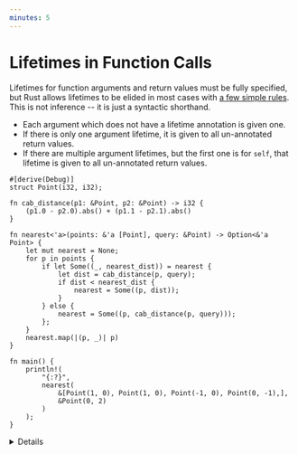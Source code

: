 ```yaml
---
minutes: 5
---
```


# Lifetimes in Function Calls

Lifetimes for function arguments and return values must be fully specified, but
Rust allows lifetimes to be elided in most cases with
[a few simple rules](https://doc.rust-lang.org/nomicon/lifetime-elision.html).
This is not inference -- it is just a syntactic shorthand.

- Each argument which does not have a lifetime annotation is given one.
- If there is only one argument lifetime, it is given to all un-annotated return
  values.
- If there are multiple argument lifetimes, but the first one is for `self`,
  that lifetime is given to all un-annotated return values.

<!-- mdbook-xgettext: skip -->

```rust,editable
#[derive(Debug)]
struct Point(i32, i32);

fn cab_distance(p1: &Point, p2: &Point) -> i32 {
    (p1.0 - p2.0).abs() + (p1.1 - p2.1).abs()
}

fn nearest<'a>(points: &'a [Point], query: &Point) -> Option<&'a Point> {
    let mut nearest = None;
    for p in points {
        if let Some((_, nearest_dist)) = nearest {
            let dist = cab_distance(p, query);
            if dist < nearest_dist {
                nearest = Some((p, dist));
            }
        } else {
            nearest = Some((p, cab_distance(p, query)));
        };
    }
    nearest.map(|(p, _)| p)
}

fn main() {
    println!(
        "{:?}",
        nearest(
            &[Point(1, 0), Point(1, 0), Point(-1, 0), Point(0, -1),],
            &Point(0, 2)
        )
    );
}
```

<details>

In this example, `cab_distance` is trivially elided.

The `nearest` function provides another example of a function with multiple
references in its arguments that requires explicit annotation.

Try adjusting the signature to "lie" about the lifetimes returned:

```rust,ignore
fn nearest<'a, 'q'>(points: &'a [Point], query: &'q Point) -> Option<&'q Point> {
```

This won't compile, demonstrating that the annotations are checked for validity
by the compiler. Note that this is not the case for raw pointers (unsafe), and
this is a common source of errors with unsafe Rust.

Students may ask when to use lifetimes. Rust borrows _always_ have lifetimes.
Most of the time, elision and type inference mean these don't need to be
written out. In more complicated cases, lifetime annotations can help resolve
ambiguity. Often, especially when prototyping, it's easier to just work with
owned data by cloning values where necessary.

</details>
